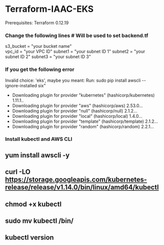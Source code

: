 # Terraform-IAAC-EKS

Prerequisites:
Terraform 0.12.19


### Change the following lines         # Will be used to set backend.tf
s3_bucket = "your bucket name"                
vpc_id = "your VPC ID"
subnet1 = "your subnet ID 1" 
subnet2 = "your subnet ID 2"
subnet3 = "your subnet ID 3"



### If you get the following error 
Invalid choice: 'eks', maybe you meant:
Run:  sudo pip install awscli --ignore-installed six"

- Downloading plugin for provider "kubernetes"  (hashicorp/kubernetes) 1.11.1..
- Downloading plugin for provider "aws" (hashicorp/aws) 2.53.0...
- Downloading plugin for provider "null" (hashicorp/null) 2.1.2...
- Downloading plugin for provider "local" (hashicorp/local) 1.4.0...
- Downloading plugin for provider "template" (hashicorp/template) 2.1.2...
- Downloading plugin for provider "random" (hashicorp/random) 2.2.1...





### Install kubectl   and AWS CLI 

## yum install awscli -y 
## curl -LO https://storage.googleapis.com/kubernetes-release/release/v1.14.0/bin/linux/amd64/kubectl
## chmod +x kubectl
## sudo mv kubectl  /bin/
## kubectl version
